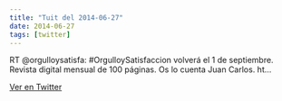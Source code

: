 ```yaml
---
title: "Tuit del 2014-06-27"
date: 2014-06-27
tags: [twitter]
---
```


RT @orgulloysatisfa: #OrgulloySatisfaccion volverá el 1 de septiembre. Revista digital mensual de 100 páginas. Os lo cuenta Juan Carlos. ht…



[Ver en Twitter](https://twitter.com/i/web/status/482469727630262273)
